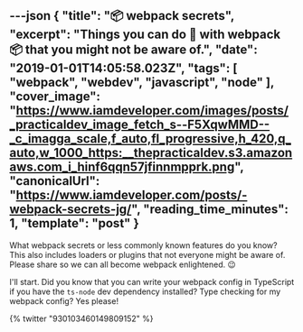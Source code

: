 ---json
{
  "title": "📦 webpack secrets",
  "excerpt": "Things you can do 🔨 with webpack 📦 that you might not be aware of.",
  "date": "2019-01-01T14:05:58.023Z",
  "tags": [
    "webpack",
    "webdev",
    "javascript",
    "node"
  ],
  "cover_image": "https://www.iamdeveloper.com/images/posts/_practicaldev_image_fetch_s--F5XqwMMD--_c_imagga_scale,f_auto,fl_progressive,h_420,q_auto,w_1000_https:__thepracticaldev.s3.amazonaws.com_i_hinf6qqn57jfinnmpprk.png",
  "canonicalUrl": "https://www.iamdeveloper.com/posts/-webpack-secrets-jg/",
  "reading_time_minutes": 1,
  "template": "post"
}
---

What webpack secrets or less commonly known features do you know? This also includes loaders or plugins that not everyone might be aware of. Please share so we can all become webpack enlightened. 😉

I'll start. Did you know that you can write your webpack config in TypeScript if you have the `ts-node` dev dependency installed? Type checking for my webpack config? Yes please!

{% twitter "930103460149809152" %}
